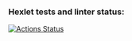 ### Hexlet tests and linter status:
[![Actions Status](https://github.com/demon2507/python-project-49/actions/workflows/hexlet-check.yml/badge.svg)](https://github.com/demon2507/python-project-49/actions)